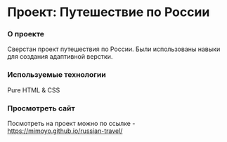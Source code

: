 # Проект: Путешествие по России

### О проекте

Сверстан проект путешествия по России.
Были использованы навыки для создания адаптивной верстки.

### Используемые технологии

Pure HTML & CSS


### Просмотреть сайт

Посмотреть на проект можно по ссылке - https://mimoyo.github.io/russian-travel/
